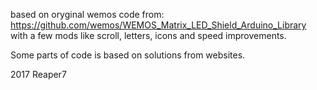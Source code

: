 based on oryginal wemos code from:<br>
https://github.com/wemos/WEMOS_Matrix_LED_Shield_Arduino_Library<br>
with a few mods like scroll, letters, icons and speed improvements.

Some parts of code is based on solutions from websites.

2017 Reaper7
